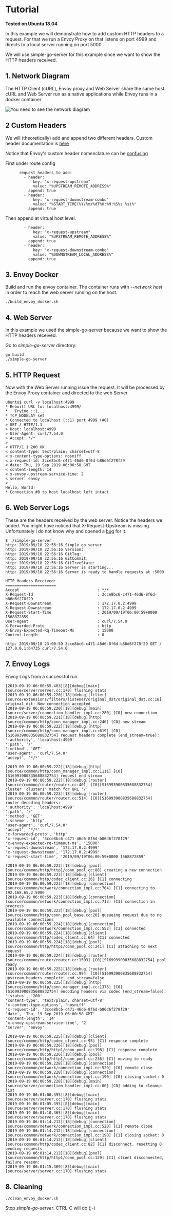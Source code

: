 # Tutorial

**Tested on Ubuntu 18.04**

In this example we will demonstrate how to add custom HTTP headers to a request. For that we run a Envoy Proxy on that listens on port 4999 and directs to a local server running on port 5000.
 
 We will use simple-go-server for this example since we want to show the HTTP headers received. 
 
## 1. Network Diagram

The HTTP Client (cURL), Envoy proxy and Web Server share the same host. cURL and Web Server run as a native applications while Envoy runs in a docker container

![You need to see the network diagram](./img/envoy_network.png)

## 2 Custom Headers

We will (theoretically) add and append two different headers. Custom header documentation is [here](https://www.envoyproxy.io/docs/envoy/v1.13.0/configuration/http/http_conn_man/headers#custom-request-response-headers)

Notice that Envoy's custom header nomenclature can be [confusing](https://github.com/envoyproxy/envoy/issues/8127)

First under route config

```
      request_headers_to_add:
        - header:
            key: "x-request-upstream"
            value: "%UPSTREAM_REMOTE_ADDRESS%"
          append: true
        - header:
            key: "x-request-downstream-combo"
            value: "%START_TIME(%Y/%m/%dT%H:%M:%S%z %s)%"
          append: true
```

Then append at virtual host level.

```
        - header:
            key: "x-request-upstream"
            value: "%UPSTREAM_REMOTE_ADDRESS%"
          append: true
        - header:
            key: "x-request-downstream-combo"
            value: "%DOWNSTREAM_LOCAL_ADDRESS%"
          append: true
``` 


## 3. Envoy Docker

Build and run the envoy container. The container runs with *--network host* in order to reach the web server running on the host.

```
./build_envoy_docker.sh
``` 


## 4. Web Server

In this example we used the simple-go-server because we want to show the HTTP headers received. 

Go to *simple-go-server* directory:

```
go build
./simple-go-server
```

## 5. HTTP Request

Now with the Web Server running issue the request. It will be processed by the Envoy Proxy container and directed to the web Server

```
ubuntu$ curl -v localhost:4999
* Rebuilt URL to: localhost:4999/
*   Trying ::1...
* TCP_NODELAY set
* Connected to localhost (::1) port 4999 (#0)
> GET / HTTP/1.1
> Host: localhost:4999
> User-Agent: curl/7.54.0
> Accept: */*
>
< HTTP/1.1 200 OK
< content-type: text/plain; charset=utf-8
< x-content-type-options: nosniff
< x-request-id: 3cce8bc6-c471-46d6-8f6d-b86d6f278f29
< date: Thu, 19 Sep 2019 06:00:58 GMT
< content-length: 14
< x-envoy-upstream-service-time: 2
< server: envoy
<
Hello, World!
* Connection #0 to host localhost left intact
```

## 6. Web Server Logs

These are the headers received by the web server. Notice the headers we added. You might have noticed that X-Request-Upstream is missing. Unfortunately I do not know why and opened a [bug](https://github.com/envoyproxy/envoy/issues/8127) for it. 

```
$ ./simple-go-server
http: 2019/09/18 22:56:16 Simple go server
http: 2019/09/18 22:56:16 Version:
http: 2019/09/18 22:56:16 GitTag:
http: 2019/09/18 22:56:16 GitCommit:
http: 2019/09/18 22:56:16 GitTreeState:
http: 2019/09/18 22:56:16 Server is starting...
http: 2019/09/18 22:56:16 Server is ready to handle requests at :5000

HTTP Headers Received:
======================
Accept                                  : */*
X-Request-Id                            : 3cce8bc6-c471-46d6-8f6d-b86d6f278f29
X-Request-Downstream                    : 172.17.0.2:4999
X-Request-Downstream                    : 172.17.0.2:4999
X-Request-Start-Time                    : 2019/09/19T06:00:59+0000 1568872859
User-Agent                              : curl/7.54.0
X-Forwarded-Proto                       : http
X-Envoy-Expected-Rq-Timeout-Ms          : 15000
Content-Length                          : 0

http: 2019/09/18 23:00:59 3cce8bc6-c471-46d6-8f6d-b86d6f278f29 GET / 127.0.0.1:64735 curl/7.54.0

```

## 7. Envoy Logs

Envoy Logs from a successful run.

```
[2019-09-19 06:00:55.403][8][debug][main] [source/server/server.cc:170] flushing stats
[2019-09-19 06:00:59.220][18][debug][filter] [source/extensions/filters/listener/original_dst/original_dst.cc:18] original_dst: New connection accepted
[2019-09-19 06:00:59.220][18][debug][main] [source/server/connection_handler_impl.cc:280] [C0] new connection
[2019-09-19 06:00:59.221][18][debug][http] [source/common/http/conn_manager_impl.cc:246] [C0] new stream
[2019-09-19 06:00:59.222][18][debug][http] [source/common/http/conn_manager_impl.cc:619] [C0][S16993900835688832754] request headers complete (end_stream=true):
':authority', 'localhost:4999'
':path', '/'
':method', 'GET'
'user-agent', 'curl/7.54.0'
'accept', '*/*'

[2019-09-19 06:00:59.222][18][debug][http] [source/common/http/conn_manager_impl.cc:1111] [C0][S16993900835688832754] request end stream
[2019-09-19 06:00:59.222][18][debug][router] [source/common/router/router.cc:401] [C0][S16993900835688832754] cluster 'cluster1' match for URL '/'
[2019-09-19 06:00:59.223][18][debug][router] [source/common/router/router.cc:514] [C0][S16993900835688832754] router decoding headers:
':authority', 'localhost:4999'
':path', '/'
':method', 'GET'
':scheme', 'http'
'user-agent', 'curl/7.54.0'
'accept', '*/*'
'x-forwarded-proto', 'http'
'x-request-id', '3cce8bc6-c471-46d6-8f6d-b86d6f278f29'
'x-envoy-expected-rq-timeout-ms', '15000'
'x-request-downstream', '172.17.0.2:4999'
'x-request-downstream', '172.17.0.2:4999'
'x-request-start-time', '2019/09/19T06:00:59+0000 1568872859'

[2019-09-19 06:00:59.223][18][debug][pool] [source/common/http/http1/conn_pool.cc:88] creating a new connection
[2019-09-19 06:00:59.223][18][debug][client] [source/common/http/codec_client.cc:26] [C1] connecting
[2019-09-19 06:00:59.223][18][debug][connection] [source/common/network/connection_impl.cc:704] [C1] connecting to 192.168.65.2:5000
[2019-09-19 06:00:59.223][18][debug][connection] [source/common/network/connection_impl.cc:713] [C1] connection in progress
[2019-09-19 06:00:59.223][18][debug][pool] [source/common/http/conn_pool_base.cc:20] queueing request due to no available connections
[2019-09-19 06:00:59.224][18][debug][connection] [source/common/network/connection_impl.cc:552] [C1] connected
[2019-09-19 06:00:59.224][18][debug][client] [source/common/http/codec_client.cc:64] [C1] connected
[2019-09-19 06:00:59.224][18][debug][pool] [source/common/http/http1/conn_pool.cc:241] [C1] attaching to next request
[2019-09-19 06:00:59.224][18][debug][router] [source/common/router/router.cc:1503] [C0][S16993900835688832754] pool ready
[2019-09-19 06:00:59.225][18][debug][router] [source/common/router/router.cc:994] [C0][S16993900835688832754] upstream headers complete: end_stream=false
[2019-09-19 06:00:59.225][18][debug][http] [source/common/http/conn_manager_impl.cc:1378] [C0][S16993900835688832754] encoding headers via codec (end_stream=false):
':status', '200'
'content-type', 'text/plain; charset=utf-8'
'x-content-type-options', 'nosniff'
'x-request-id', '3cce8bc6-c471-46d6-8f6d-b86d6f278f29'
'date', 'Thu, 19 Sep 2019 06:00:58 GMT'
'content-length', '14'
'x-envoy-upstream-service-time', '2'
'server', 'envoy'

[2019-09-19 06:00:59.225][18][debug][client] [source/common/http/codec_client.cc:95] [C1] response complete
[2019-09-19 06:00:59.226][18][debug][pool] [source/common/http/http1/conn_pool.cc:198] [C1] response complete
[2019-09-19 06:00:59.226][18][debug][pool] [source/common/http/http1/conn_pool.cc:236] [C1] moving to ready
[2019-09-19 06:00:59.228][18][debug][connection] [source/common/network/connection_impl.cc:520] [C0] remote close
[2019-09-19 06:00:59.228][18][debug][connection] [source/common/network/connection_impl.cc:190] [C0] closing socket: 0
[2019-09-19 06:00:59.228][18][debug][main] [source/server/connection_handler_impl.cc:80] [C0] adding to cleanup list
[2019-09-19 06:01:00.395][8][debug][main] [source/server/server.cc:170] flushing stats
[2019-09-19 06:01:05.395][8][debug][main] [source/server/server.cc:170] flushing stats
[2019-09-19 06:01:10.365][8][debug][main] [source/server/server.cc:170] flushing stats
[2019-09-19 06:01:14.212][18][debug][connection] [source/common/network/connection_impl.cc:520] [C1] remote close
[2019-09-19 06:01:14.212][18][debug][connection] [source/common/network/connection_impl.cc:190] [C1] closing socket: 0
[2019-09-19 06:01:14.212][18][debug][client] [source/common/http/codec_client.cc:82] [C1] disconnect. resetting 0 pending requests
[2019-09-19 06:01:14.212][18][debug][pool] [source/common/http/http1/conn_pool.cc:129] [C1] client disconnected, failure reason:
[2019-09-19 06:01:15.369][8][debug][main] [source/server/server.cc:170] flushing stats

```
## 8. Cleaning

```
./clean_envoy_docker.sh
```

Stop *simple-go-server*. CTRL-C will do (;-)
